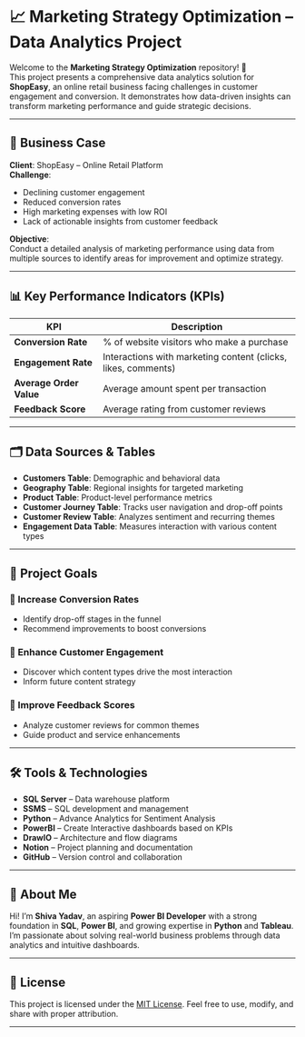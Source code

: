 
# 📈 Marketing Strategy Optimization – Data Analytics Project

Welcome to the **Marketing Strategy Optimization** repository! 🚀  
This project presents a comprehensive data analytics solution for **ShopEasy**, an online retail business facing challenges in customer engagement and conversion. It demonstrates how data-driven insights can transform marketing performance and guide strategic decisions.

---

## 🧠 Business Case

**Client**: ShopEasy – Online Retail Platform  
**Challenge**:  
- Declining customer engagement  
- Reduced conversion rates  
- High marketing expenses with low ROI  
- Lack of actionable insights from customer feedback  

**Objective**:  
Conduct a detailed analysis of marketing performance using data from multiple sources to identify areas for improvement and optimize strategy.

---

## 📊 Key Performance Indicators (KPIs)

| KPI                     | Description                                                                 |
|-------------------------|-----------------------------------------------------------------------------|
| **Conversion Rate**     | % of website visitors who make a purchase                                  |
| **Engagement Rate**     | Interactions with marketing content (clicks, likes, comments)              |
| **Average Order Value** | Average amount spent per transaction                                        |
| **Feedback Score**      | Average rating from customer reviews                                        |

---

## 🗂️ Data Sources & Tables

- **Customers Table**: Demographic and behavioral data  
- **Geography Table**: Regional insights for targeted marketing  
- **Product Table**: Product-level performance metrics
- **Customer Journey Table**: Tracks user navigation and drop-off points
-  **Customer Review Table**: Analyzes sentiment and recurring themes
-  **Engagement Data Table**: Measures interaction with various content types  
 
 
 

---

## 🎯 Project Goals

### 🔄 Increase Conversion Rates  
- Identify drop-off stages in the funnel  
- Recommend improvements to boost conversions  

### 📣 Enhance Customer Engagement  
- Discover which content types drive the most interaction  
- Inform future content strategy  

### 💬 Improve Feedback Scores  
- Analyze customer reviews for common themes  
- Guide product and service enhancements  

---

## 🛠️ Tools & Technologies

- **SQL Server** – Data warehouse platform  
- **SSMS** – SQL development and management
- **Python** – Advance Analytics for Sentiment Analysis
- **PowerBI** – Create Interactive dashboards based on KPIs
- **DrawIO** – Architecture and flow diagrams  
- **Notion** – Project planning and documentation  
- **GitHub** – Version control and collaboration  

---

## 👤 About Me

Hi! I’m **Shiva Yadav**, an aspiring **Power BI Developer** with a strong foundation in **SQL**, **Power BI**, and growing expertise in **Python** and **Tableau**. I’m passionate about solving real-world business problems through data analytics and intuitive dashboards.

---

## 📄 License

This project is licensed under the [MIT License](LICENSE). Feel free to use, modify, and share with proper attribution.

---
